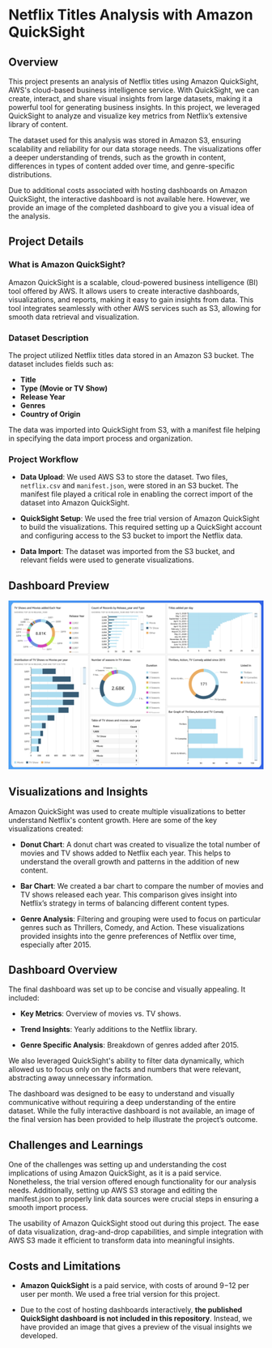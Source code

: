 # Netflix Titles Analysis with Amazon QuickSight

## Overview

This project presents an analysis of Netflix titles using Amazon QuickSight, AWS's cloud-based business intelligence service. With QuickSight, we can create, interact, and share visual insights from large datasets, making it a powerful tool for generating business insights. In this project, we leveraged QuickSight to analyze and visualize key metrics from Netflix’s extensive library of content.

The dataset used for this analysis was stored in Amazon S3, ensuring scalability and reliability for our data storage needs. The visualizations offer a deeper understanding of trends, such as the growth in content, differences in types of content added over time, and genre-specific distributions.

Due to additional costs associated with hosting dashboards on Amazon QuickSight, the interactive dashboard is not available here. However, we provide an image of the completed dashboard to give you a visual idea of the analysis.

## Project Details

### What is Amazon QuickSight?

Amazon QuickSight is a scalable, cloud-powered business intelligence (BI) tool offered by AWS. It allows users to create interactive dashboards, visualizations, and reports, making it easy to gain insights from data. This tool integrates seamlessly with other AWS services such as S3, allowing for smooth data retrieval and visualization.

### Dataset Description

The project utilized Netflix titles data stored in an Amazon S3 bucket. The dataset includes fields such as:

- **Title**
- **Type (Movie or TV Show)**
- **Release Year**
- **Genres**
- **Country of Origin**

The data was imported into QuickSight from S3, with a manifest file helping in specifying the data import process and organization.

### Project Workflow

- **Data Upload**: We used AWS S3 to store the dataset. Two files, `netflix.csv` and `manifest.json`, were stored in an S3 bucket. The manifest file played a critical role in enabling the correct import of the dataset into Amazon QuickSight.

- **QuickSight Setup**: We used the free trial version of Amazon QuickSight to build the visualizations. This required setting up a QuickSight account and configuring access to the S3 bucket to import the Netflix data.

- **Data Import**: The dataset was imported from the S3 bucket, and relevant fields were used to generate visualizations.


## Dashboard Preview

![AWS QuickSight Dashboard](/images/aws-netflix-dashboard.png)

## Visualizations and Insights

Amazon QuickSight was used to create multiple visualizations to better understand Netflix's content growth. Here are some of the key visualizations created:

- **Donut Chart**: A donut chart was created to visualize the total number of movies and TV shows added to Netflix each year. This helps to understand the overall growth and patterns in the addition of new content.

- **Bar Chart**: We created a bar chart to compare the number of movies and TV shows released each year. This comparison gives insight into Netflix’s strategy in terms of balancing different content types.

- **Genre Analysis**: Filtering and grouping were used to focus on particular genres such as Thrillers, Comedy, and Action. These visualizations provided insights into the genre preferences of Netflix over time, especially after 2015.

## Dashboard Overview

The final dashboard was set up to be concise and visually appealing. It included:

- **Key Metrics**: Overview of movies vs. TV shows.

- **Trend Insights**: Yearly additions to the Netflix library.

- **Genre Specific Analysis**: Breakdown of genres added after 2015.

We also leveraged QuickSight's ability to filter data dynamically, which allowed us to focus only on the facts and numbers that were relevant, abstracting away unnecessary information.

The dashboard was designed to be easy to understand and visually communicative without requiring a deep understanding of the entire dataset. While the fully interactive dashboard is not available, an image of the final version has been provided to help illustrate the project’s outcome.

## Challenges and Learnings

One of the challenges was setting up and understanding the cost implications of using Amazon QuickSight, as it is a paid service. Nonetheless, the trial version offered enough functionality for our analysis needs. Additionally, setting up AWS S3 storage and editing the manifest.json to properly link data sources were crucial steps in ensuring a smooth import process.

The usability of Amazon QuickSight stood out during this project. The ease of data visualization, drag-and-drop capabilities, and simple integration with AWS S3 made it efficient to transform data into meaningful insights.

## Costs and Limitations

- **Amazon QuickSight** is a paid service, with costs of around $9-$12 per user per month. We used a free trial version for this project.

- Due to the cost of hosting dashboards interactively, **the published QuickSight dashboard is not included in this repository**. Instead, we have provided an image that gives a preview of the visual insights we developed.
